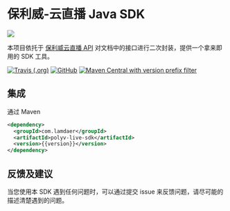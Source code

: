 # 保利威-云直播 Java SDK

[![](http://polyv.89525.com/polyv_LOGO.png)](http://www.polyv.net)

本项目依托于 [保利威云直播 API](http://dev.polyv.net/category/liveproduct/l-api/) 对文档中的接口进行二次封装，提供一个拿来即用的 SDK 工具。

[![Travis (.org)](https://img.shields.io/travis/huangzijian888/Polyv-Live-SDK)](https://travis-ci.org/github/huangzijian888/Polyv-Live-SDK)  [![GitHub](https://img.shields.io/github/license/huangzijian888/Polyv-Live-SDK)](https://github.com/huangzijian888/Polyv-Live-SDK/blob/master/LICENSE)    [![Maven Central with version prefix filter](https://img.shields.io/maven-central/v/com.lamdaer/polyv-live-sdk/1.0.1)](https://search.maven.org/artifact/com.lamdaer/polyv-live-sdk/1.0.1/jar)  

## 集成

通过 Maven

```xml
<dependency>
  <groupId>com.lamdaer</groupId>
  <artifactId>polyv-live-sdk</artifactId>
  <version>{{version}}</version>
</dependency>
```

## 反馈及建议

当您使用本 SDK 遇到任何问题时，可以通过提交 issue 来反馈问题，请尽可能的描述清楚遇到的问题。
